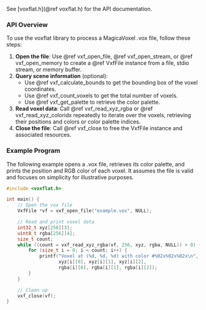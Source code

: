 See [voxflat.h](@ref voxflat.h) for the API documentation.

### API Overview
To use the voxflat library to process a MagicaVoxel .vox file, follow these steps:

1. **Open the file**: Use @ref vxf_open_file, @ref vxf_open_stream, or @ref vxf_open_memory
   to create a @ref VxfFile instance from a file, stdio stream, or memory buffer.
2. **Query scene information** (optional):
   - Use @ref vxf_calculate_bounds to get the bounding box of the voxel coordinates.
   - Use @ref vxf_count_voxels to get the total number of voxels.
   - Use @ref vxf_get_palette to retrieve the color palette.
3. **Read voxel data**: Call @ref vxf_read_xyz_rgba or @ref vxf_read_xyz_coloridx repeatedly to iterate
   over the voxels, retrieving their positions and colors or color palette indices.
4. **Close the file**: Call @ref vxf_close to free the VxfFile instance and associated resources.

### Example Program
The following example opens a .vox file, retrieves its color palette, and prints the position and RGB color of each voxel.
It assumes the file is valid and focuses on simplicity for illustrative purposes.

```c
#include <voxflat.h>

int main() {
    // Open the vox file
    VxfFile *vf = vxf_open_file("example.vox", NULL);

    // Read and print voxel data
    int32_t xyz[256][3];
    uint8_t rgba[256][4];
    size_t count;
    while ((count = vxf_read_xyz_rgba(vf, 256, xyz, rgba, NULL)) > 0) {
        for (size_t i = 0; i < count; i++) {
            printf("Voxel at (%d, %d, %d) with color #%02x%02x%02x\n",
                   xyz[i][0], xyz[i][1], xyz[i][2],
                   rgba[i][0], rgba[i][1], rgba[i][2]);
        }
    }

    // Clean up
    vxf_close(vf);
}
```
